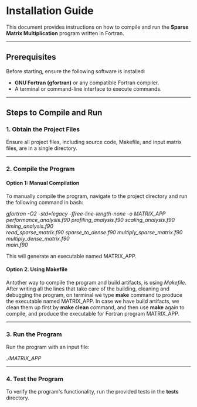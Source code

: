 # Installation Guide
This document provides instructions on how to compile and run the **Sparse Matrix Multiplication** program written in Fortran.

---

## Prerequisites
Before starting, ensure the following software is installed:
- **GNU Fortran (gfortran)** or any compatible Fortran compiler.
- A terminal or command-line interface to execute commands.

---

## Steps to Compile and Run

### 1. Obtain the Project Files
Ensure all project files, including source code, Makefile, and input matrix files, are in a single directory.

---

### 2. Compile the Program
#### Option 1: Manual Compilation
To manually compile the program, navigate to the project directory and run the following command in bash:

*gfortran -O2 -std=legacy -ffree-line-length-none -o MATRIX_APP \
    performance_analysis.f90 profiling_analysis.f90 scaling_analysis.f90 timing_analysis.f90 \
    read_sparse_matrix.f90 sparse_to_dense.f90 multiply_sparse_matrix.f90 multiply_dense_matrix.f90 \
    main.f90*

This will generate an executable named MATRIX_APP.

#### Option 2. Using Makefile
Antother way to compile the program and build artifacts, is using *Makefile*. After writing all the lines that take care of the building, cleaning and debugging the program, on terminal we type **make** command to produce the executable named MATRIX_APP.
In case we have build artifacts, we clean them up first by **make clean** command, and then use **make** again to compile, and produce the executable for Fortran program MATRIX_APP.

-----

### 3. Run the Program
Run the program with an input file:

*./MATRIX_APP*

-----

### 4. Test the Program
To verify the program's functionality, run the provided tests in the **tests** directory.
